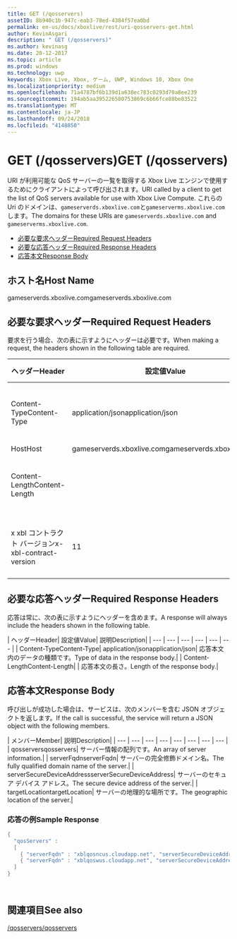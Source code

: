 ```yaml
---
title: GET (/qosservers)
assetID: 8b940c1b-947c-eab3-78ed-4384f57ea0bd
permalink: en-us/docs/xboxlive/rest/uri-qosservers-get.html
author: KevinAsgari
description: " GET (/qosservers)"
ms.author: kevinasg
ms.date: 20-12-2017
ms.topic: article
ms.prod: windows
ms.technology: uwp
keywords: Xbox Live, Xbox, ゲーム, UWP, Windows 10, Xbox One
ms.localizationpriority: medium
ms.openlocfilehash: 71a4787bf6b139d1a638ec783c0293d70a8ee239
ms.sourcegitcommit: 194ab5aa395226580753869c6b66fce88be83522
ms.translationtype: MT
ms.contentlocale: ja-JP
ms.lasthandoff: 09/24/2018
ms.locfileid: "4148850"
---
```

# <a name="get-qosservers"></a><span data-ttu-id="d8d87-104">GET (/qosservers)</span><span class="sxs-lookup"><span data-stu-id="d8d87-104">GET (/qosservers)</span></span>
<span data-ttu-id="d8d87-105">URI が利用可能な QoS サーバーの一覧を取得する Xbox Live エンジンで使用するためにクライアントによって呼び出されます。</span><span class="sxs-lookup"><span data-stu-id="d8d87-105">URI called by a client to get the list of QoS servers available for use with Xbox Live Compute.</span></span> <span data-ttu-id="d8d87-106">これらの Uri のドメインは、`gameserverds.xboxlive.com`と`gameserverms.xboxlive.com`します。</span><span class="sxs-lookup"><span data-stu-id="d8d87-106">The domains for these URIs are `gameserverds.xboxlive.com` and `gameserverms.xboxlive.com`.</span></span>
 
  * [<span data-ttu-id="d8d87-107">必要な要求ヘッダー</span><span class="sxs-lookup"><span data-stu-id="d8d87-107">Required Request Headers</span></span>](#ID4EBB)
  * [<span data-ttu-id="d8d87-108">必要な応答ヘッダー</span><span class="sxs-lookup"><span data-stu-id="d8d87-108">Required Response Headers</span></span>](#ID4EUC)
  * [<span data-ttu-id="d8d87-109">応答本文</span><span class="sxs-lookup"><span data-stu-id="d8d87-109">Response Body</span></span>](#ID4EVD)
 
<a id="ID5EG"></a>

 
## <a name="host-name"></a><span data-ttu-id="d8d87-110">ホスト名</span><span class="sxs-lookup"><span data-stu-id="d8d87-110">Host Name</span></span>

<span data-ttu-id="d8d87-111">gameserverds.xboxlive.com</span><span class="sxs-lookup"><span data-stu-id="d8d87-111">gameserverds.xboxlive.com</span></span>
 
<a id="ID4EBB"></a>

 
## <a name="required-request-headers"></a><span data-ttu-id="d8d87-112">必要な要求ヘッダー</span><span class="sxs-lookup"><span data-stu-id="d8d87-112">Required Request Headers</span></span>
 
<span data-ttu-id="d8d87-113">要求を行う場合、次の表に示すようにヘッダーは必要です。</span><span class="sxs-lookup"><span data-stu-id="d8d87-113">When making a request, the headers shown in the following table are required.</span></span>
 
| <span data-ttu-id="d8d87-114">ヘッダー</span><span class="sxs-lookup"><span data-stu-id="d8d87-114">Header</span></span>| <span data-ttu-id="d8d87-115">設定値</span><span class="sxs-lookup"><span data-stu-id="d8d87-115">Value</span></span>| <span data-ttu-id="d8d87-116">説明</span><span class="sxs-lookup"><span data-stu-id="d8d87-116">Description</span></span>| 
| --- | --- | --- | 
| <span data-ttu-id="d8d87-117">Content-Type</span><span class="sxs-lookup"><span data-stu-id="d8d87-117">Content-Type</span></span>| <span data-ttu-id="d8d87-118">application/json</span><span class="sxs-lookup"><span data-stu-id="d8d87-118">application/json</span></span>| <span data-ttu-id="d8d87-119">送信されたデータの種類です。</span><span class="sxs-lookup"><span data-stu-id="d8d87-119">Type of data being submitted.</span></span>| 
| <span data-ttu-id="d8d87-120">Host</span><span class="sxs-lookup"><span data-stu-id="d8d87-120">Host</span></span>| <span data-ttu-id="d8d87-121">gameserverds.xboxlive.com</span><span class="sxs-lookup"><span data-stu-id="d8d87-121">gameserverds.xboxlive.com</span></span>|  | 
| <span data-ttu-id="d8d87-122">Content-Length</span><span class="sxs-lookup"><span data-stu-id="d8d87-122">Content-Length</span></span>|  | <span data-ttu-id="d8d87-123">要求オブジェクトの長さ。</span><span class="sxs-lookup"><span data-stu-id="d8d87-123">Length of the request object.</span></span>| 
| <span data-ttu-id="d8d87-124">x xbl コントラクト バージョン</span><span class="sxs-lookup"><span data-stu-id="d8d87-124">x-xbl-contract-version</span></span>| <span data-ttu-id="d8d87-125">1</span><span class="sxs-lookup"><span data-stu-id="d8d87-125">1</span></span>| <span data-ttu-id="d8d87-126">API コントラクト バージョンです。</span><span class="sxs-lookup"><span data-stu-id="d8d87-126">API contract version.</span></span>| 
  
<a id="ID4EUC"></a>

 
## <a name="required-response-headers"></a><span data-ttu-id="d8d87-127">必要な応答ヘッダー</span><span class="sxs-lookup"><span data-stu-id="d8d87-127">Required Response Headers</span></span>
 
<span data-ttu-id="d8d87-128">応答は常に、次の表に示すようにヘッダーを含めます。</span><span class="sxs-lookup"><span data-stu-id="d8d87-128">A response will always include the headers shown in the following table.</span></span>
 
| <span data-ttu-id="d8d87-129">ヘッダー</span><span class="sxs-lookup"><span data-stu-id="d8d87-129">Header</span></span>| <span data-ttu-id="d8d87-130">設定値</span><span class="sxs-lookup"><span data-stu-id="d8d87-130">Value</span></span>| <span data-ttu-id="d8d87-131">説明</span><span class="sxs-lookup"><span data-stu-id="d8d87-131">Description</span></span>| 
| --- | --- | --- | --- | --- | --- | 
| <span data-ttu-id="d8d87-132">Content-Type</span><span class="sxs-lookup"><span data-stu-id="d8d87-132">Content-Type</span></span>| <span data-ttu-id="d8d87-133">application/json</span><span class="sxs-lookup"><span data-stu-id="d8d87-133">application/json</span></span>| <span data-ttu-id="d8d87-134">応答本文内のデータの種類です。</span><span class="sxs-lookup"><span data-stu-id="d8d87-134">Type of data in the response body.</span></span>| 
| <span data-ttu-id="d8d87-135">Content-Length</span><span class="sxs-lookup"><span data-stu-id="d8d87-135">Content-Length</span></span>|  | <span data-ttu-id="d8d87-136">応答本文の長さ。</span><span class="sxs-lookup"><span data-stu-id="d8d87-136">Length of the response body.</span></span>| 
  
<a id="ID4EVD"></a>

 
## <a name="response-body"></a><span data-ttu-id="d8d87-137">応答本文</span><span class="sxs-lookup"><span data-stu-id="d8d87-137">Response Body</span></span>
 
<span data-ttu-id="d8d87-138">呼び出しが成功した場合は、サービスは、次のメンバーを含む JSON オブジェクトを返します。</span><span class="sxs-lookup"><span data-stu-id="d8d87-138">If the call is successful, the service will return a JSON object with the following members.</span></span>
 
| <span data-ttu-id="d8d87-139">メンバー</span><span class="sxs-lookup"><span data-stu-id="d8d87-139">Member</span></span>| <span data-ttu-id="d8d87-140">説明</span><span class="sxs-lookup"><span data-stu-id="d8d87-140">Description</span></span>| 
| --- | --- | --- | --- | --- | --- | --- | --- | 
| <span data-ttu-id="d8d87-141">qosservers</span><span class="sxs-lookup"><span data-stu-id="d8d87-141">qosservers</span></span>| <span data-ttu-id="d8d87-142">サーバー情報の配列です。</span><span class="sxs-lookup"><span data-stu-id="d8d87-142">An array of server information.</span></span>| 
| <span data-ttu-id="d8d87-143">serverFqdn</span><span class="sxs-lookup"><span data-stu-id="d8d87-143">serverFqdn</span></span>| <span data-ttu-id="d8d87-144">サーバーの完全修飾ドメイン名。</span><span class="sxs-lookup"><span data-stu-id="d8d87-144">The fully qualified domain name of the server.</span></span>| 
| <span data-ttu-id="d8d87-145">serverSecureDeviceAddress</span><span class="sxs-lookup"><span data-stu-id="d8d87-145">serverSecureDeviceAddress</span></span>| <span data-ttu-id="d8d87-146">サーバーのセキュア デバイス アドレス。</span><span class="sxs-lookup"><span data-stu-id="d8d87-146">The secure device address of the server.</span></span>| 
| <span data-ttu-id="d8d87-147">targetLocation</span><span class="sxs-lookup"><span data-stu-id="d8d87-147">targetLocation</span></span>| <span data-ttu-id="d8d87-148">サーバーの地理的な場所です。</span><span class="sxs-lookup"><span data-stu-id="d8d87-148">The geographic location of the server.</span></span>| 
 
<a id="ID4EUE"></a>

 
### <a name="sample-response"></a><span data-ttu-id="d8d87-149">応答の例</span><span class="sxs-lookup"><span data-stu-id="d8d87-149">Sample Response</span></span>
 

```cpp
{ 
  "qosServers" : 
  [ 
    { "serverFqdn" : "xblqosncus.cloudapp.net", "serverSecureDeviceAddress" : "&lt;base-64 encoded blob>", "targetLocation" : "North Central US" },
    { "serverFqdn" : "xblqoswus.cloudapp.net", "serverSecureDeviceAddress" : "&lt;base-64 encoded blob>", "targetLocation" : "West US" },
  ]
}

      
```

   
<a id="ID4EBF"></a>

 
## <a name="see-also"></a><span data-ttu-id="d8d87-150">関連項目</span><span class="sxs-lookup"><span data-stu-id="d8d87-150">See also</span></span>
 [<span data-ttu-id="d8d87-151">/qosservers</span><span class="sxs-lookup"><span data-stu-id="d8d87-151">/qosservers</span></span>](uri-qosservers.md)

  